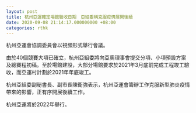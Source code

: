 ```yaml
---
layout: post
title: 杭州亞運確定場館驗收日期　亞組委稱克服疫情展開後續
date: 2020-09-08 21:14:17.000000000 +08:00
categories: rthk
---
```


杭州亞運會協調委員會以視頻形式舉行會議。

由於40個競賽大項已確立，杭州亞組委將向亞奧理事會提交分項、小項預設方案及總賽程初稿。至於場館建設，大部分場館要求於2021年3月底前完成工程竣工驗收，而亞運村計劃於2021年年底竣工。

杭州亞組委副秘書長、副市長陳衛強表示，杭州亞運會籌辦工作克服新型肺炎疫情帶來的影響，正有序開展後續工作。

杭州亞運將於2022年舉行。

